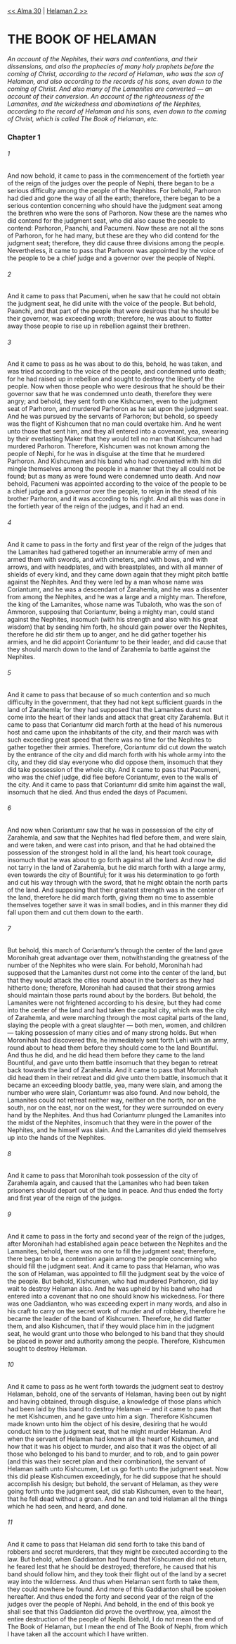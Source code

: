 [<< Alma 30](../Alma/Alma%2030.md)  |  [Helaman 2 >>](Helaman%202.md)

# THE BOOK OF HELAMAN

*An account of the Nephites, their wars and contentions, and their dissensions, and also the prophecies of many holy prophets before the coming of Christ, according to the record of Helaman, who was the son of Helaman, and also according to the records of his sons, even down to the coming of Christ. And also many of the Lamanites are converted — an account of their conversion. An account of the righteousness of the Lamanites, and the wickedness and abominations of the Nephites, according to the record of Helaman and his sons, even down to the coming of Christ, which is called The Book of Helaman, etc.*

### Chapter 1
###### 1
And now behold, it came to pass in the commencement of the fortieth year of the reign of the judges over the people of Nephi, there began to be a serious difficulty among the people of the Nephites. For behold, Parhoron had died and gone the way of all the earth; therefore, there began to be a serious contention concerning who should have the judgment seat among the brethren who were the sons of Parhoron. Now these are the names who did contend for the judgment seat, who did also cause the people to contend: Parhoron, Paanchi, and Pacumeni. Now these are not all the sons of Parhoron, for he had many, but these are they who did contend for the judgment seat; therefore, they did cause three divisions among the people. Nevertheless, it came to pass that Parhoron was appointed by the voice of the people to be a chief judge and a governor over the people of Nephi.

###### 2
And it came to pass that Pacumeni, when he saw that he could not obtain the judgment seat, he did unite with the voice of the people. But behold, Paanchi, and that part of the people that were desirous that he should be their governor, was exceeding wroth; therefore, he was about to flatter away those people to rise up in rebellion against their brethren.

###### 3
And it came to pass as he was about to do this, behold, he was taken, and was tried according to the voice of the people, and condemned unto death; for he had raised up in rebellion and sought to destroy the liberty of the people. Now when those people who were desirous that he should be their governor saw that he was condemned unto death, therefore they were angry; and behold, they sent forth one Kishcumen, even to the judgment seat of Parhoron, and murdered Parhoron as he sat upon the judgment seat. And he was pursued by the servants of Parhoron; but behold, so speedy was the flight of Kishcumen that no man could overtake him. And he went unto those that sent him, and they all entered into a covenant, yea, swearing by their everlasting Maker that they would tell no man that Kishcumen had murdered Parhoron. Therefore, Kishcumen was not known among the people of Nephi, for he was in disguise at the time that he murdered Parhoron. And Kishcumen and his band who had covenanted with him did mingle themselves among the people in a manner that they all could not be found; but as many as were found were condemned unto death. And now behold, Pacumeni was appointed according to the voice of the people to be a chief judge and a governor over the people, to reign in the stead of his brother Parhoron, and it was according to his right. And all this was done in the fortieth year of the reign of the judges, and it had an end.

###### 4
And it came to pass in the forty and first year of the reign of the judges that the Lamanites had gathered together an innumerable army of men and armed them with swords, and with cimeters, and with bows, and with arrows, and with headplates, and with breastplates, and with all manner of shields of every kind, and they came down again that they might pitch battle against the Nephites. And they were led by a man whose name was Coriantumr, and he was a descendant of Zarahemla, and he was a dissenter from among the Nephites, and he was a large and a mighty man. Therefore, the king of the Lamanites, whose name was Tubaloth, who was the son of Ammoron, supposing that Coriantumr, being a mighty man, could stand against the Nephites, insomuch (with his strength and also with his great wisdom) that by sending him forth, he should gain power over the Nephites, therefore he did stir them up to anger, and he did gather together his armies, and he did appoint Coriantumr to be their leader, and did cause that they should march down to the land of Zarahemla to battle against the Nephites.

###### 5
And it came to pass that because of so much contention and so much difficulty in the government, that they had not kept sufficient guards in the land of Zarahemla; for they had supposed that the Lamanites durst not come into the heart of their lands and attack that great city Zarahemla. But it came to pass that Coriantumr did march forth at the head of his numerous host and came upon the inhabitants of the city, and their march was with such exceeding great speed that there was no time for the Nephites to gather together their armies. Therefore, Coriantumr did cut down the watch by the entrance of the city and did march forth with his whole army into the city, and they did slay everyone who did oppose them, insomuch that they did take possession of the whole city. And it came to pass that Pacumeni, who was the chief judge, did flee before Coriantumr, even to the walls of the city. And it came to pass that Coriantumr did smite him against the wall, insomuch that he died. And thus ended the days of Pacumeni.

###### 6
And now when Coriantumr saw that he was in possession of the city of Zarahemla, and saw that the Nephites had fled before them, and were slain, and were taken, and were cast into prison, and that he had obtained the possession of the strongest hold in all the land, his heart took courage, insomuch that he was about to go forth against all the land. And now he did not tarry in the land of Zarahemla, but he did march forth with a large army, even towards the city of Bountiful; for it was his determination to go forth and cut his way through with the sword, that he might obtain the north parts of the land. And supposing that their greatest strength was in the center of the land, therefore he did march forth, giving them no time to assemble themselves together save it was in small bodies, and in this manner they did fall upon them and cut them down to the earth.

###### 7
But behold, this march of Coriantumr’s through the center of the land gave Moronihah great advantage over them, notwithstanding the greatness of the number of the Nephites who were slain. For behold, Moronihah had supposed that the Lamanites durst not come into the center of the land, but that they would attack the cities round about in the borders as they had hitherto done; therefore, Moronihah had caused that their strong armies should maintain those parts round about by the borders. But behold, the Lamanites were not frightened according to his desire, but they had come into the center of the land and had taken the capital city, which was the city of Zarahemla, and were marching through the most capital parts of the land, slaying the people with a great slaughter — both men, women, and children — taking possession of many cities and of many strong holds. But when Moronihah had discovered this, he immediately sent forth Lehi with an army, round about to head them before they should come to the land Bountiful. And thus he did, and he did head them before they came to the land Bountiful, and gave unto them battle insomuch that they began to retreat back towards the land of Zarahemla. And it came to pass that Moronihah did head them in their retreat and did give unto them battle, insomuch that it became an exceeding bloody battle, yea, many were slain, and among the number who were slain, Coriantumr was also found. And now behold, the Lamanites could not retreat neither way, neither on the north, nor on the south, nor on the east, nor on the west, for they were surrounded on every hand by the Nephites. And thus had Coriantumr plunged the Lamanites into the midst of the Nephites, insomuch that they were in the power of the Nephites, and he himself was slain. And the Lamanites did yield themselves up into the hands of the Nephites.

###### 8
And it came to pass that Moronihah took possession of the city of Zarahemla again, and caused that the Lamanites who had been taken prisoners should depart out of the land in peace. And thus ended the forty and first year of the reign of the judges.

###### 9
And it came to pass in the forty and second year of the reign of the judges, after Moronihah had established again peace between the Nephites and the Lamanites, behold, there was no one to fill the judgment seat; therefore, there began to be a contention again among the people concerning who should fill the judgment seat. And it came to pass that Helaman, who was the son of Helaman, was appointed to fill the judgment seat by the voice of the people. But behold, Kishcumen, who had murdered Parhoron, did lay wait to destroy Helaman also. And he was upheld by his band who had entered into a covenant that no one should know his wickedness. For there was one Gaddianton, who was exceeding expert in many words, and also in his craft to carry on the secret work of murder and of robbery, therefore he became the leader of the band of Kishcumen. Therefore, he did flatter them, and also Kishcumen, that if they would place him in the judgment seat, he would grant unto those who belonged to his band that they should be placed in power and authority among the people. Therefore, Kishcumen sought to destroy Helaman.

###### 10
And it came to pass as he went forth towards the judgment seat to destroy Helaman, behold, one of the servants of Helaman, having been out by night and having obtained, through disguise, a knowledge of those plans which had been laid by this band to destroy Helaman — and it came to pass that he met Kishcumen, and he gave unto him a sign. Therefore Kishcumen made known unto him the object of his desire, desiring that he would conduct him to the judgment seat, that he might murder Helaman. And when the servant of Helaman had known all the heart of Kishcumen, and how that it was his object to murder, and also that it was the object of all those who belonged to his band to murder, and to rob, and to gain power (and this was their secret plan and their combination), the servant of Helaman saith unto Kishcumen, Let us go forth unto the judgment seat. Now this did please Kishcumen exceedingly, for he did suppose that he should accomplish his design; but behold, the servant of Helaman, as they were going forth unto the judgment seat, did stab Kishcumen, even to the heart, that he fell dead without a groan. And he ran and told Helaman all the things which he had seen, and heard, and done.

###### 11
And it came to pass that Helaman did send forth to take this band of robbers and secret murderers, that they might be executed according to the law. But behold, when Gaddianton had found that Kishcumen did not return, he feared lest that he should be destroyed; therefore, he caused that his band should follow him, and they took their flight out of the land by a secret way into the wilderness. And thus when Helaman sent forth to take them, they could nowhere be found. And more of this Gaddianton shall be spoken hereafter. And thus ended the forty and second year of the reign of the judges over the people of Nephi. And behold, in the end of this book ye shall see that this Gaddianton did prove the overthrow, yea, almost the entire destruction of the people of Nephi. Behold, I do not mean the end of The Book of Helaman, but I mean the end of The Book of Nephi, from which I have taken all the account which I have written.